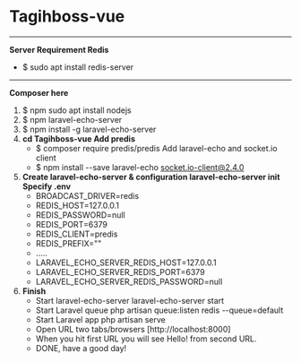 # Tagihboss-vue
---
**Server Requirement Redis**
   * $ sudo apt install redis-server
---
**Composer here**
1. $ npm sudo apt install nodejs 
2. $ npm laravel-echo-server 
3. $ npm install -g laravel-echo-server 
4. **cd Tagihboss-vue Add predis**
    * $ composer require predis/predis Add laravel-echo and socket.io client 
    * $ npm install --save laravel-echo socket.io-client@2.4.0
5. **Create laravel-echo-server & configuration laravel-echo-server init Specify .env**
    * BROADCAST_DRIVER=redis
    * REDIS_HOST=127.0.0.1 
    * REDIS_PASSWORD=null
    * REDIS_PORT=6379
    * REDIS_CLIENT=predis
    * REDIS_PREFIX=""
    * .....
    * LARAVEL_ECHO_SERVER_REDIS_HOST=127.0.0.1
    * LARAVEL_ECHO_SERVER_REDIS_PORT=6379
    * LARAVEL_ECHO_SERVER_REDIS_PASSWORD=null
6. **Finish**
    * Start laravel-echo-server laravel-echo-server start
    * Start Laravel queue php artisan queue:listen redis --queue=default
    * Start Laravel app php artisan serve
    * Open URL two tabs/browsers [http://localhost:8000]
    * When you hit first URL you will see Hello! from second URL.
    * DONE, have a good day!
